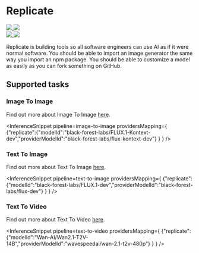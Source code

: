 <!---
WARNING

This markdown file has been generated from a script. Please do not edit it directly.

### Template

If you want to update the content related to replicate's description, please edit the template file under `https://github.com/huggingface/hub-docs/tree/main/scripts/inference-providers/templates/providers/replicate.handlebars`.

### Logos

If you want to update replicate's logo, upload a file by opening a PR on https://huggingface.co/datasets/huggingface/documentation-images/tree/main/inference-providers/logos. Ping @wauplin and @celinah on the PR to let them know you uploaded a new logo.
Logos must be in .png format and be named `replicate-light.png` and `replicate-dark.png`. Visit https://huggingface.co/settings/theme to switch between light and dark mode and check that the logos are displayed correctly.

### Generation script

For more details, check out the `generate.ts` script: https://github.com/huggingface/hub-docs/blob/main/scripts/inference-providers/scripts/generate.ts.
--->

# Replicate

<div class="flex justify-center">
    <a href="https://replicate.com/" target="_blank">
        <img class="block dark:hidden" src="https://huggingface.co/datasets/huggingface/documentation-images/resolve/main/inference-providers/logos/replicate-light.png"/>
        <img class="hidden dark:block" src="https://huggingface.co/datasets/huggingface/documentation-images/resolve/main/inference-providers/logos/replicate-dark.png"/>
    </a>
</div>

<div class="flex">
    <a href="https://huggingface.co/replicate" target="_blank">
        <img class="block dark:hidden" src="https://huggingface.co/datasets/huggingface/badges/resolve/main/follow-us-on-hf-lg.svg"/>
        <img class="hidden dark:block" src="https://huggingface.co/datasets/huggingface/badges/resolve/main/follow-us-on-hf-lg-dark.svg"/>
    </a>
</div>

Replicate is building tools so all software engineers can use AI as if it were normal software. You should be able to import an image generator the same way you import an npm package. You should be able to customize a model as easily as you can fork something on GitHub.

## Supported tasks


### Image To Image

Find out more about Image To Image [here](../tasks/image_to_image).

<InferenceSnippet
    pipeline=image-to-image
    providersMapping={ {"replicate":{"modelId":"black-forest-labs/FLUX.1-Kontext-dev","providerModelId":"black-forest-labs/flux-kontext-dev"} } }
/>


### Text To Image

Find out more about Text To Image [here](../tasks/text_to_image).

<InferenceSnippet
    pipeline=text-to-image
    providersMapping={ {"replicate":{"modelId":"black-forest-labs/FLUX.1-dev","providerModelId":"black-forest-labs/flux-dev"} } }
/>


### Text To Video

Find out more about Text To Video [here](../tasks/text_to_video).

<InferenceSnippet
    pipeline=text-to-video
    providersMapping={ {"replicate":{"modelId":"Wan-AI/Wan2.1-T2V-14B","providerModelId":"wavespeedai/wan-2.1-t2v-480p"} } }
/>

